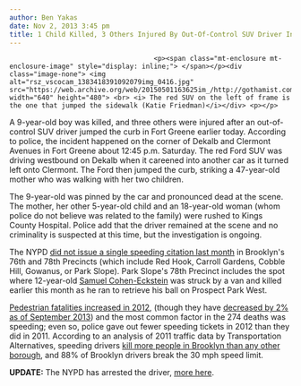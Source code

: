 ```yaml
---
author: Ben Yakas
date: Nov 2, 2013 3:45 pm
title: 1 Child Killed, 3 Others Injured By Out-Of-Control SUV Driver In Fort Greene
---
```


	
										<p><span class="mt-enclosure mt-enclosure-image" style="display: inline;"> </span></p><div class="image-none"> <img alt="rsz_vscocam_1383418391092079img_0416.jpg" src="https://web.archive.org/web/20150501163625im_/http://gothamist.com/attachments/byakas/rsz_vscocam_1383418391092079img_0416.jpg" width="640" height="480"> <br> <i> The red SUV on the left of frame is the one that jumped the sidewalk (Katie Friedman)</i></div> <p></p>

<p>A 9-year-old boy was killed, and three others were injured after an out-of-control SUV driver jumped the curb in Fort Greene earlier today. According to police, the incident happened on the corner of Dekalb and Clermont Avenues in Fort Greene about 12:45 p.m. Saturday. The red Ford SUV was driving westbound on Dekalb when it careened into another car as it turned left onto Clermont. The Ford then jumped the curb, striking a 47-year-old mother who was walking with her two children.</p>

<p>The 9-year-old was pinned by the car and pronounced dead at the scene. The mother, her other 5-year-old child and an 18-year-old woman (whom police do not believe was related to the family) were rushed to Kings County Hospital. Police add that the driver remained at the scene and no criminality is suspected at this time, but the investigation is ongoing.</p>

<p>The NYPD <a href="https://web.archive.org/web/20150501163625/http://gothamist.com/2013/10/31/brooklyn_drivers_got_to_speed_throu.php">did not issue a single speeding citation last month</a> in Brooklyn&apos;s 76th and 78th Precincts (which include Red Hook, Carroll Gardens, Cobble Hill, Gowanus, or Park Slope). Park Slope&apos;s 78th Precinct includes the spot where 12-year-old <a href="https://web.archive.org/web/20150501163625/http://gothamist.com/tags/samuelcohen-eckstein">Samuel Cohen-Eckstein</a> was struck by a van and killed earlier this month as he ran to retrieve his ball on Prospect Park West.</p>

<p><a href="https://web.archive.org/web/20150501163625/http://gothamist.com/2013/04/08/data_the_nypd_doesnt_care_about_spe.php">Pedestrian fatalities increased in 2012</a>, (though they have <a href="https://web.archive.org/web/20150501163625/http://gothamist.com/2013/09/30/crash_investigation_hearing.php">decreased by 2% as of September 2013</a>) and the most common factor in the 274 deaths was speeding; even so, police gave out fewer speeding tickets in 2012 than they did in 2011. According to an analysis of 2011 traffic data by Transportation Alternatives, speeding drivers <a href="https://web.archive.org/web/20150501163625/http://gothamist.com/2013/06/16/brooklyn_drivers_kill_the_most_peop.php">kill more people in Brooklyn than any other borough</a>, and 88% of Brooklyn drivers break the 30 mph speed limit.</p>

<p><strong>UPDATE:</strong> The NYPD has arrested the driver, <a href="https://web.archive.org/web/20150501163625/http://gothamist.com/2013/11/03/nypd_arrests_driver_who_fatally_str.php">more here</a>.</p>					
										
									
				
